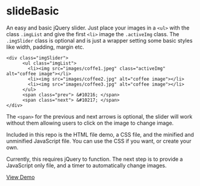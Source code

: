 # slideBasic

An easy and basic jQuery slider. Just place your images in a ```<ul>``` with the class ```.imgList``` and give the first ```<li>``` image the ```.activeImg``` class. The ```.imgSlider``` class is optional and is just a wrapper setting some basic styles like width, padding, margin etc. 

```
<div class="imgSlider">
      <ul class="imgList">
        <li><img src="images/coffe1.jpeg" class="activeImg" alt="coffee image"></li>
        <li><img src="images/coffee2.jpg" alt="coffee image"></li>
        <li><img src="images/coffee3.jpg" alt="coffee image"></li>
      </ul>
      <span class="prev"> &#10216; </span>
      <span class="next"> &#10217; </span>
</div>
```

The ```<span>``` for the previous and next arrows is optional, the slider will work without them allowing users to click on the image to change image.

Included in this repo is the HTML file demo, a CSS file, and the minified and unminified JavaScript file. You can use the CSS if you want,
or create your own.

Currently, this requires jQuery to function. The next step is to provide a JavaScript only file, and a timer to automatically change images.

[View Demo](http://dpcobb.github.io/slideBasic/)
